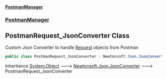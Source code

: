#### [PostmanManager](PostmanManager.md 'PostmanManager')
### [PostmanManager](PostmanManager.md#PostmanManager 'PostmanManager')

## PostmanRequest_JsonConverter Class

Custom Json Converter to handle [Request](Request.md 'PostmanManager.Models.Request') objects from Postman

```csharp
public class PostmanRequest_JsonConverter : Newtonsoft.Json.JsonConverter
```

Inheritance [System.Object](https://docs.microsoft.com/en-us/dotnet/api/System.Object 'System.Object') &#129106; [Newtonsoft.Json.JsonConverter](https://docs.microsoft.com/en-us/dotnet/api/Newtonsoft.Json.JsonConverter 'Newtonsoft.Json.JsonConverter') &#129106; PostmanRequest_JsonConverter